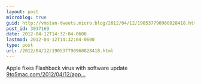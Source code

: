 ```yaml
---
layout: post
microblog: true
guid: http://vmstan-tweets.micro.blog/2012/04/12/190537790960828418.html
post_id: 3037169
date: 2012-04-12T14:32:04-0600
lastmod: 2012-04-12T14:32:04-0600
type: post
url: /2012/04/12/190537790960828418.html
---
```

Apple fixes Flashback virus with software update <a href="http://9to5mac.com/2012/04/12/apple-fixes-flashback-virus-with-software-update/">9to5mac.com/2012/04/12/app…</a>
